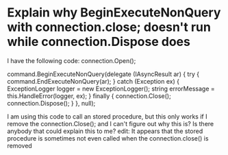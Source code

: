 
# Explain why BeginExecuteNonQuery with connection.close; doesn't run while connection.Dispose does

I have the following code:
connection.Open();

command.BeginExecuteNonQuery(delegate (IAsyncResult ar)
{
    try { command.EndExecuteNonQuery(ar); }
    catch (Exception ex)
    {
        ExceptionLogger logger = new ExceptionLogger();
        string errorMessage = this.HandleError(logger, ex);
    }
    finally
    {
        connection.Close();
        connection.Dispose();
    }
}, null);

I am using this code to call an stored procedure, but this only works if I remove the connection.Close(); and I can't figure out why this is? Is there anybody that could explain this to me?
edit: It appears that the stored procedure is sometimes not even called when the connection.close() is removed

        